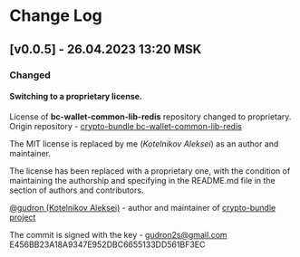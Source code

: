 # Change Log

## [v0.0.5] - 26.04.2023 13:20 MSK

### Changed

#### Switching to a proprietary license.
License of **bc-wallet-common-lib-redis** repository changed to proprietary.
Origin repository - [crypto-bundle bc-wallet-common-lib-redis](https://github.com/crypto-bundle/bc-wallet-common-lib-redis)

The MIT license is replaced by me (_Kotelnikov Aleksei_) as an author and maintainer.

The license has been replaced with a proprietary one, with the condition of maintaining the authorship
and specifying in the README.md file in the section of authors and contributors.

[@gudron (Kotelnikov Aleksei)](https://github.com/gudron) - author and maintainer of [crypto-bundle project](https://github.com/crypto-bundle)


The commit is signed with the key -
gudron2s@gmail.com
E456BB23A18A9347E952DBC6655133DD561BF3EC